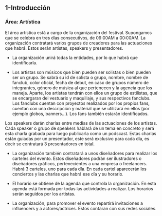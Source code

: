## 1-Introducción
### Área: Artística
El área artística está a cargo de la organización del festival. Supongamos que se celebra en tres días consecutivos, de 09:00AM a 00:00AM.
La organización contratará varios grupos de creadores para las actuaciones que habrá. Estos serán artistas, speakers y presentadores.

- La organización unirá todas la entidades, por lo que habrá que identificarla.

- Los artistas son músicos que bien pueden ser solistas o bien pueden ser un grupo. Se sabrá su id de solista o grupo, nombre, nombre de fanclub, 
color oficial, fecha de debut, en caso de grupos número de integrantes, género de música al que pertenecen y la agencia que los maneja. Aparte, los 
artistas tendrán  con ellos un grupo de estilistas, que se encargaran del vestuario y maquillaje, y sus respectivos fanclubs.
Los fanclubs cuentan con proyectos realizados por los propios fans, cuentan con una descripción y material que se utilizará en ellos (por ejemplo 
globos, banners…). Los fans también estarán identificados.

Los speakers darán charlas entre medias de las actuaciones de los artistas. Cada speaker o grupo de speakers hablará de un tema en concreto y 
será esta charla grabada para luego publicarla como un podscast. Estas charlas están guiadas por un presentador, este será exclusivo para cada día, 
es decir se contratará 3 presentadores en total. 

- La organización también contratará a unos diseñadores para realizar los carteles del evento. 
Estos diseñadores podrán ser ilustradores o diseñadores gráficos, pertenecientes a una empresa o freelancers. Habrá 3 carteles, uno para cada día. 
En cada cartel aparecerán los conciertos y las charlas que habrá ese día y su horario.

- El horario se obtiene de la agenda que controla la organización. En esta agenda está formada por todas las actividades a realizar. Los horarios 
serán seguidos por los artistas.

- La organización, para promover el evento repartirá invitaciones a influencers y a actores/actrices. Estos contaran con sus redes sociales.

